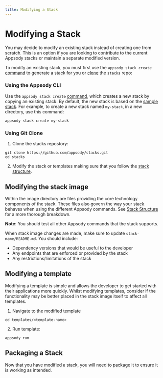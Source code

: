 ```yaml
---
title: Modifying a Stack
---
```


# Modifying a Stack

You may decide to modify an existing stack instead of creating one from scratch. This is an option if you are looking to contribute to the current Appsody stacks or maintain a separate modified version.

To modify an existing stack, you must first use the `appsody stack create` [command](/docs/stacks/modify#using-the-appsody-cli) to generate a stack for you or [clone](/docs/stacks/modify#using-git-clone) the `stacks` repo:

### Using the Appsody CLI

Use the `appsody stack create` [command](/docs/using-appsody/cli-commands#appsody-stack-create), which creates a new stack by copying an existing stack. By default, the new stack is based on the [sample stack](https://github.com/appsody/stacks/tree/master/samples/sample-stack). For example, to create a new stack named `my-stack`, in a new directory, use this command:

`appsody stack create my-stack`

### Using Git Clone

1. Clone the stacks repostory:
```
git clone https://github.com/appsody/stacks.git
cd stacks
```

2. Modify the stack or templates making sure that you follow the [stack structure](/docs/stacks/stack-structure.md).

## Modifying the stack image

Within the image directory are files providing the core technology components of the stack. These files also govern the way your stack behaves when using the different Appsody commands. See [Stack Structure](/docs/stacks/stack-structure#summary-of-files-within-the-stack-source-and-user-directory-structure) for a more thorough breakdown.

**Note:** You should test all other Appsody commands that the stack supports.

When stack image changes are made, make sure to update `stack-name/README.md`.
You should include:
   * Dependency versions that would be useful to the developer
   * Any endpoints that are enforced or provided by the stack
   * Any restrictions/limitations of the stack

## Modifying a template
Modifying a template is simple and allows the developer to get started with their applications more quickly. Whilst modifying templates, consider if the functionality may be better placed in the stack image itself to affect all templates.

1. Navigate to the modified template
```
cd templates/<template-name>
```

2. Run template:
```
appsody run
```

## Packaging a Stack

Now that you have modified a stack, you will need to [package](/content/docs/stacks/package.md) it to ensure it is working as intended.
